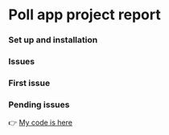 # Poll app project report

### Set up and installation

### Issues

### First issue

### Pending issues

👉 [My code is here](https://github.com/enikoandrea123/poll-app)